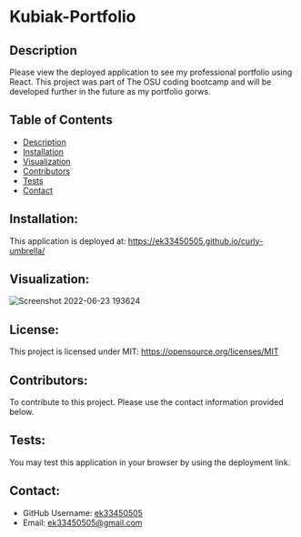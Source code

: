 # Kubiak-Portfolio

## Description

Please view the deployed application to see my professional portfolio using React. This project was part of The OSU coding bootcamp and will be developed further in the future as my portfolio gorws.

 ## Table of Contents
  - [Description](#description)
  - [Installation](#installation)
  - [Visualization](#visualization)
  - [Contributors](#contributors)
  - [Tests](#tests)
  - [Contact](#contact)

  ## Installation: 

  This application is deployed at: https://ek33450505.github.io/curly-umbrella/
 
  ## Visualization:

![Screenshot 2022-06-23 193624](https://user-images.githubusercontent.com/97137083/175431922-ba8cbde9-7638-4d5a-9297-f55494803ba3.png)

  ## License: 

  This project is licensed under MIT: https://opensource.org/licenses/MIT

  ## Contributors:
  
  To contribute to this project. Please use the contact information provided below.

  ## Tests:
  
  You may test this application in your browser by using the deployment link. 
  
  ## Contact:

  - GitHub Username: [ek33450505](https://github.com/ek33450505)
  - Email: ek33450505@gmail.com